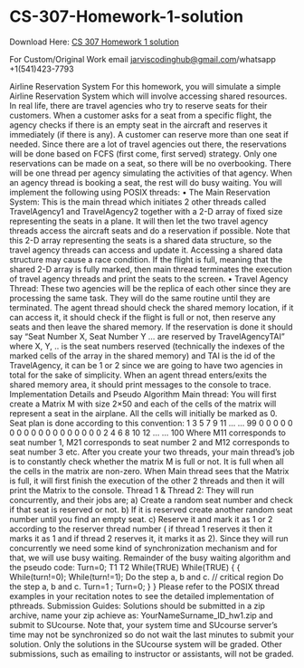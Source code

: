 # CS-307-Homework-1-solution

Download Here: [CS 307 Homework 1 solution](https://jarviscodinghub.com/assignment/cs-307-homework-1-solution/)

For Custom/Original Work email jarviscodinghub@gmail.com/whatsapp +1(541)423-7793

Airline Reservation System For this homework, you will simulate a simple Airline Reservation System which will involve accessing shared resources. In real life, there are travel agencies who try to reserve seats for their customers. When a customer asks for a seat from a specific flight, the agency checks if there is an empty seat in the aircraft and reserves it immediately (if there is any). A customer can reserve more than one seat if needed. Since there are a lot of travel agencies out there, the reservations will be done based on FCFS (first come, first served) strategy. Only one reservations can be made on a seat, so there will be no overbooking. There will be one thread per agency simulating the activities of that agency. When an agency thread is booking a seat, the rest will do busy waiting.
You will implement the following using POSIX threads:
• The Main Reservation System: This is the main thread which initiates 2 other threads called TravelAgency1 and TravelAgency2 together with a 2-D array of fixed size representing the seats in a plane. It will then let the two travel agency threads access the aircraft seats and do a reservation if possible. Note that this 2-D array representing the seats is a shared data structure, so the travel agency threads can access and update it. Accessing a shared data structure may cause a race condition. If the flight is full, meaning that the shared 2-D array is fully marked, then main thread terminates the execution of travel agency threads and print the seats to the screen. • Travel Agency Thread: These two agencies will be the replica of each other since they are processing the same task. They will do the same routine until they are terminated. The agent thread should check the shared memory location, if it can access it, it should check if the flight is full or not, then reserve any seats and then leave the shared memory. If the reservation is done it should say “Seat Number X, Seat Number Y … are reserved by TravelAgencyTAI” where X, Y, .. is the seat numbers reserved (technically the indexes of the marked cells of the array in the shared memory) and TAI is the id of the TravelAgency, it can be 1 or 2 since we are going to have two agencies in total for the sake of simplicity. When an agent thread enters/exits the shared memory area, it should print messages to the console to trace.
Implementation Details and Pseudo Algorithm
Main thread:
You will first create a Matrix M with size 2×50 and each of the cells of the matrix will represent a seat in the airplane. All the cells will initially be marked as 0.
Seat plan is done according to this convention:
1 3 5 7 9 11 … … 99
0 0 0 0 0 0 0 0 0
0 0 0 0 0 0 0 0 0
2 4 6 8 10 12 … … 100
Where M11 corresponds to seat number 1, M21 corresponds to seat number 2 and M12 corresponds to seat number 3 etc.
After you create your two threads, your main thread’s job is to constantly check whether the matrix M is full or not. It is full when all the cells in the matrix are non-zero.
When Main thread sees that the Matrix is full, it will first finish the execution of the other 2 threads and then it will print the Matrix to the console.
Thread 1 & Thread 2:
They will run concurrently, and their jobs are;
a) Create a random seat number and check if that seat is reserved or not. b) If it is reserved create another random seat number until you find an empty seat. c) Reserve it and mark it as 1 or 2 according to the reserver thread number ( if thread 1 reserves it then it marks it as 1 and if thread 2 reserves it, it marks it as 2).
Since they will run concurrently we need some kind of synchronization mechanism and for that, we will use busy waiting.
Remainder of the busy waiting algorithm and the pseudo code:
Turn=0;
T1 T2
While(TRUE) While(TRUE)
{ {
While(turn!=0); While(turn!=1);
Do the step a, b and c. // critical region Do the step a, b and c.
Turn=1 ; Turn=0;
} }
Please refer to the POSIX thread examples in your recitation notes to see the detailed implementation of pthreads.
Submission Guides: Solutions should be submitted in a zip archive, name your zip achieve as: YourNameSurname_ID_hw1.zip and submit to SUcourse. Note that, your system time and SUcourse server’s time may not be synchronized so do not wait the last minutes to submit your solution. Only the solutions in the SUcourse system will be graded. Other submissions, such as emailing to instructor or assistants, will not be graded.


